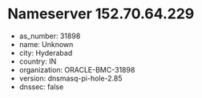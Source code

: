 # Nameserver 152.70.64.229

* as_number: 31898
* name: Unknown
* city: Hyderabad
* country: IN
* organization: ORACLE-BMC-31898
* version: dnsmasq-pi-hole-2.85
* dnssec: false

